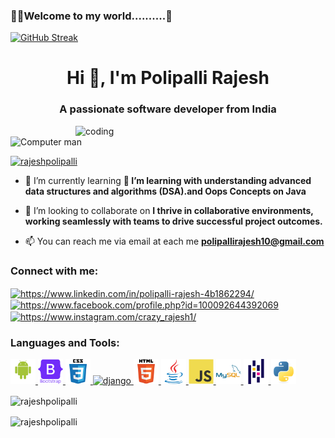 ### 🙋‍♂️Welcome to my world..........🤝

[![GitHub Streak](https://i.pinimg.com/originals/ef/2d/b0/ef2db0885d94fd149a4b7914923bb2a3.gif)](https://i.pinimg.com)
<h1 align="center">Hi 👋, I'm Polipalli Rajesh</h1>
<h3 align="center">A passionate software developer from India</h3>
<img align="right" alt="coding" width="400" src="https://gifdb.com/images/high/animated-man-computer-coding-nae6mec378lsg1i3.webp">
<img src="programming.gif" alt="Computer man" style="width:48px;height:48px;">



<p align="left"> <a href="https://github.com/ryo-ma/github-profile-trophy"><img src="https://github-profile-trophy.vercel.app/?username=rajeshpolipalli" alt="rajeshpolipalli" /></a> </p>

- 🌱 I’m currently learning **🤝 I’m learning with understanding advanced data structures and algorithms (DSA).and Oops Concepts on Java**

- 👯 I’m looking to collaborate on **I thrive in collaborative environments, working seamlessly with teams to drive successful project outcomes.**

- 📫 You can reach me via email at each me **polipallirajesh10@gmail.com**

<h3 align="left">Connect with me:</h3>
<p align="left">
<a href="https://linkedin.com/in/https://www.linkedin.com/in/polipalli-rajesh-4b1862294/" target="blank"><img align="center" src="https://raw.githubusercontent.com/rahuldkjain/github-profile-readme-generator/master/src/images/icons/Social/linked-in-alt.svg" alt="https://www.linkedin.com/in/polipalli-rajesh-4b1862294/" height="30" width="40" /></a>
<a href="https://fb.com/https://www.facebook.com/profile.php?id=100092644392069" target="blank"><img align="center" src="https://raw.githubusercontent.com/rahuldkjain/github-profile-readme-generator/master/src/images/icons/Social/facebook.svg" alt="https://www.facebook.com/profile.php?id=100092644392069" height="30" width="40" /></a>
<a href="https://instagram.com/https://www.instagram.com/crazy_rajesh1/" target="blank"><img align="center" src="https://raw.githubusercontent.com/rahuldkjain/github-profile-readme-generator/master/src/images/icons/Social/instagram.svg" alt="https://www.instagram.com/crazy_rajesh1/" height="30" width="40" /></a>
</p>

<h3 align="left">Languages and Tools:</h3>
<p align="left"> <a href="https://developer.android.com" target="_blank" rel="noreferrer"> <img src="https://raw.githubusercontent.com/devicons/devicon/master/icons/android/android-original-wordmark.svg" alt="android" width="40" height="40"/> </a> <a href="https://getbootstrap.com" target="_blank" rel="noreferrer"> <img src="https://raw.githubusercontent.com/devicons/devicon/master/icons/bootstrap/bootstrap-plain-wordmark.svg" alt="bootstrap" width="40" height="40"/> </a> <a href="https://www.w3schools.com/css/" target="_blank" rel="noreferrer"> <img src="https://raw.githubusercontent.com/devicons/devicon/master/icons/css3/css3-original-wordmark.svg" alt="css3" width="40" height="40"/> </a> <a href="https://www.djangoproject.com/" target="_blank" rel="noreferrer"> <img src="https://cdn.worldvectorlogo.com/logos/django.svg" alt="django" width="40" height="40"/> </a> <a href="https://www.w3.org/html/" target="_blank" rel="noreferrer"> <img src="https://raw.githubusercontent.com/devicons/devicon/master/icons/html5/html5-original-wordmark.svg" alt="html5" width="40" height="40"/> </a> <a href="https://www.java.com" target="_blank" rel="noreferrer"> <img src="https://raw.githubusercontent.com/devicons/devicon/master/icons/java/java-original.svg" alt="java" width="40" height="40"/> </a> <a href="https://developer.mozilla.org/en-US/docs/Web/JavaScript" target="_blank" rel="noreferrer"> <img src="https://raw.githubusercontent.com/devicons/devicon/master/icons/javascript/javascript-original.svg" alt="javascript" width="40" height="40"/> </a> <a href="https://www.mysql.com/" target="_blank" rel="noreferrer"> <img src="https://raw.githubusercontent.com/devicons/devicon/master/icons/mysql/mysql-original-wordmark.svg" alt="mysql" width="40" height="40"/> </a> <a href="https://pandas.pydata.org/" target="_blank" rel="noreferrer"> <img src="https://raw.githubusercontent.com/devicons/devicon/2ae2a900d2f041da66e950e4d48052658d850630/icons/pandas/pandas-original.svg" alt="pandas" width="40" height="40"/> </a> <a href="https://www.python.org" target="_blank" rel="noreferrer"> <img src="https://raw.githubusercontent.com/devicons/devicon/master/icons/python/python-original.svg" alt="python" width="40" height="40"/> </a> </p>

<p><img align="center" src="https://github-readme-stats.vercel.app/api/top-langs?username=rajeshpolipalli&show_icons=true&locale=en&layout=compact" alt="rajeshpolipalli" /></p>

<p><img align="center" src="https://github-readme-streak-stats.herokuapp.com/?user=rajeshpolipalli&" alt="rajeshpolipalli" /></p>
